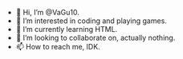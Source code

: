 - 👋 Hi, I’m @VaGu10.
- 👀 I’m interested in coding and playing games.
- 🌱 I’m currently learning HTML.
- 💞️ I’m looking to collaborate on, actually nothing.
- 📫 How to reach me, IDK.

<!---
VaGu10/VaGu10 is a ✨ special ✨ repository because its `README.md` (this file) appears on your GitHub profile.
You can click the Preview link to take a look at your changes.
--->
